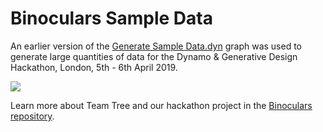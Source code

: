 # Binoculars Sample Data

An earlier version of the [Generate Sample Data.dyn](https://github.com/teamtreedyn/BinocularsSampleData/blob/master/Generate%20Sample%20Data.dyn) graph was used to generate large quantities of data for the Dynamo & Generative Design Hackathon, London, 5th - 6th April 2019.


![](https://raw.githubusercontent.com/teamtreedyn/BinocularsSampleData/master/Generate%20Sample%20Data.png)


Learn more about Team Tree and our hackathon project in the [Binoculars repository](https://github.com/teamtreedyn/Binoculars).
